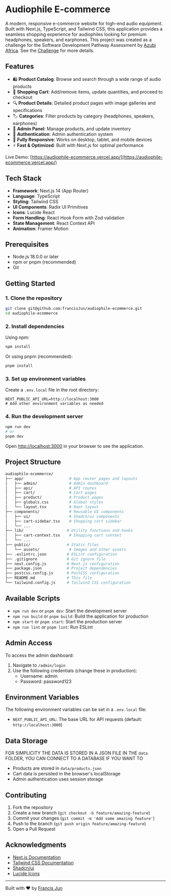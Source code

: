 # Audiophile E-commerce

A modern, responsive e-commerce website for high-end audio equipment. Built with Next.js, TypeScript, and Tailwind CSS, this application provides a seamless shopping experience for audiophiles looking for premium headphones, speakers, and earphones. This project was created as a challenge for the Software Development Pathway Assessment by [Azubi Africa](https://www.azubiafrica.org/). See the [Challenge](CHALLENGE.md) for more details.

## Features

- 🛍️ **Product Catalog**: Browse and search through a wide range of audio products
- 🛒 **Shopping Cart**: Add/remove items, update quantities, and proceed to checkout
- 🔍 **Product Details**: Detailed product pages with image galleries and specifications
- 🏷️ **Categories**: Filter products by category (headphones, speakers, earphones)
- 👤 **Admin Panel**: Manage products, and update inventory
- 🔐 **Authentication**: Admin authentication system
- 📱 **Fully Responsive**: Works on desktop, tablet, and mobile devices
- ⚡ **Fast & Optimized**: Built with Next.js for optimal performance

Live Demo: [https://audiophile-ecommerce.vercel.app/](https://audiophile-ecommerce.vercel.app/)

## Tech Stack

- **Framework**: Next.js 14 (App Router)
- **Language**: TypeScript
- **Styling**: Tailwind CSS
- **UI Components**: Radix UI Primitives
- **Icons**: Lucide React
- **Form Handling**: React Hook Form with Zod validation
- **State Management**: React Context API
- **Animation**: Framer Motion

## Prerequisites

- Node.js 18.0.0 or later
- npm or pnpm (recommended)
- Git

## Getting Started

### 1. Clone the repository

```bash
git clone git@github.com:francisJun/audiophile-ecommerce.git
cd audiophile-ecommerce
```

### 2. Install dependencies

Using npm:

```bash
npm install
```

Or using pnpm (recommended):

```bash
pnpm install
```

### 3. Set up environment variables

Create a `.env.local` file in the root directory:

```env
NEXT_PUBLIC_API_URL=http://localhost:3000
# Add other environment variables as needed
```

### 4. Run the development server

```bash
npm run dev
# or
pnpm dev
```

Open [http://localhost:3000](http://localhost:3000) in your browser to see the application.

## Project Structure

```bash
audiophile-ecommerce/
├── app/                    # App router pages and layouts
│   ├── admin/              # Admin dashboard
│   ├── api/                # API routes
│   ├── cart/               # Cart pages
│   ├── product/            # Product pages
│   ├── globals.css         # Global styles
│   └── layout.tsx          # Root layout
├── components/             # Reusable UI components
│   ├── ui/                 # Shadcn/ui components
│   ├── cart-sidebar.tsx    # Shopping cart sidebar
│   └── ...
├── lib/                   # Utility functions and hooks
│   ├── cart-context.tsx    # Shopping cart context
│   └── ...
├── public/                # Static files
│   └── assets/             # Images and other assets
├── .eslintrc.json         # ESLint configuration
├── .gitignore             # Git ignore file
├── next.config.js         # Next.js configuration
├── package.json           # Project dependencies
├── postcss.config.js      # PostCSS configuration
├── README.md              # This file
└── tailwind.config.js     # Tailwind CSS configuration
```

## Available Scripts

- `npm run dev` or `pnpm dev`: Start the development server
- `npm run build` or `pnpm build`: Build the application for production
- `npm start` or `pnpm start`: Start the production server
- `npm run lint` or `pnpm lint`: Run ESLint

## Admin Access

To access the admin dashboard:

1. Navigate to `/admin/login`
2. Use the following credentials (change these in production):
   - Username: admin
   - Password: password123

## Environment Variables

The following environment variables can be set in a `.env.local` file:

- `NEXT_PUBLIC_API_URL`: The base URL for API requests (default: `http://localhost:3000`)

## Data Storage

FOR SIMPLICITY THE DATA IS STORED IN A JSON FILE IN THE `data` FOLDER, YOU CAN CONNECT TO A DATABASE IF YOU WANT TO

- Products are stored in `data/products.json`
- Cart data is persisted in the browser's localStorage
- Admin authentication uses session storage

## Contributing

1. Fork the repository
2. Create a new branch (`git checkout -b feature/amazing-feature`)
3. Commit your changes (`git commit -m 'Add some amazing feature'`)
4. Push to the branch (`git push origin feature/amazing-feature`)
5. Open a Pull Request

## Acknowledgments

- [Next.js Documentation](https://nextjs.org/docs)
- [Tailwind CSS Documentation](https://tailwindcss.com/docs)
- [Shadcn/ui](https://ui.shadcn.com/)
- [Lucide Icons](https://lucide.dev/)

---

Built with ❤️ by [Francis Jun](https://github.com/francisJun)
